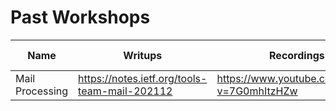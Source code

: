 # Past Workshops


| Name | Writups | Recordings | Other materials |
| ---- | ------- | ---------- | --------------- |
| Mail Processing | https://notes.ietf.org/tools-team-mail-202112 | https://www.youtube.com/watch?v=7G0mhItzHZw | [datatracker](https://datatracker.ietf.org/meeting/interim-2021-tools-03/session/tools) |

